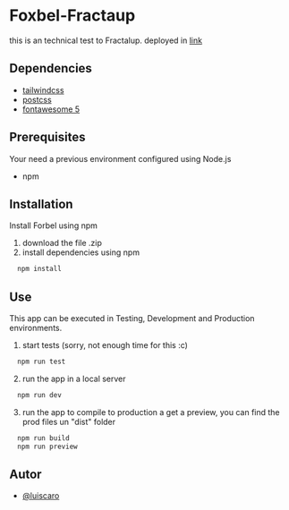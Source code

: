﻿# Foxbel-Fractaup

this is an technical test to Fractalup. deployed in [link](https://angelcgdev.github.io/foxbel-fractaup/)

## Dependencies

- [tailwindcss](https://tailwindcss.com/docs/installation)
- [postcss](https://tailwindcss.com/docs/installation)
- [fontawesome 5](https://fontawesome.com/v5/docs/web/use-with/react)

## Prerequisites

Your need a previous environment configured using Node.js

- npm

## Installation

Install Forbel using npm

1. download the file .zip
2. install dependencies using npm

```bash
  npm install
```

## Use

This app can be executed in Testing, Development and Production environments.

1. start tests (sorry, not enough time for this :c)

```bash
  npm run test
```

2. run the app in a local server

```bash
  npm run dev
```

3. run the app to compile to production a get a preview, you can find the prod files un "dist" folder

```bash
  npm run build
  npm run preview
```

## Autor

- [@luiscaro](https://github.com/angelcgdev)
